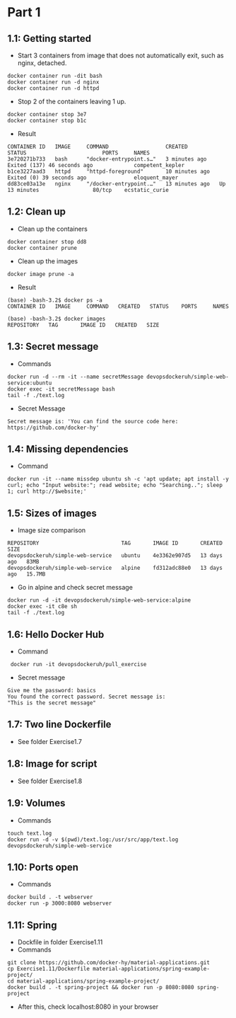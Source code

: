 # Part 1

## 1.1: Getting started

- Start 3 containers from image that does not automatically exit, such as nginx, detached.

```shell
docker container run -dit bash
docker container run -d nginx
docker container run -d httpd
```

- Stop 2 of the containers leaving 1 up.

```shell
docker container stop 3e7 
docker container stop b1c 
```

- Result

```shell
CONTAINER ID   IMAGE     COMMAND                  CREATED          STATUS                        PORTS     NAMES
3e720271b733   bash      "docker-entrypoint.s…"   3 minutes ago    Exited (137) 46 seconds ago             competent_kepler
b1ce3227aad3   httpd     "httpd-foreground"       10 minutes ago   Exited (0) 39 seconds ago               eloquent_mayer
dd83ce03a13e   nginx     "/docker-entrypoint.…"   13 minutes ago   Up 13 minutes                 80/tcp    ecstatic_curie
```

## 1.2: Clean up

- Clean up the containers

```shell
docker container stop dd8
docker container prune
```

- Clean up the images 
    
```shell
docker image prune -a
```

- Result
    
```shell
(base) -bash-3.2$ docker ps -a
CONTAINER ID   IMAGE     COMMAND   CREATED   STATUS    PORTS     NAMES
```

```shell
(base) -bash-3.2$ docker images
REPOSITORY   TAG       IMAGE ID   CREATED   SIZE
```

## 1.3: Secret message

- Commands

```shell
docker run -d --rm -it --name secretMessage devopsdockeruh/simple-web-service:ubuntu
docker exec -it secretMessage bash
tail -f ./text.log
```

- Secret Message

```shell
Secret message is: 'You can find the source code here: https://github.com/docker-hy'
```

## 1.4: Missing dependencies

- Command

```shell
docker run -it --name missdep ubuntu sh -c 'apt update; apt install -y curl; echo "Input website:"; read website; echo "Searching.."; sleep 1; curl http://$website;'
```
## 1.5: Sizes of images

- Image size comparison

```shell
REPOSITORY                          TAG       IMAGE ID       CREATED       SIZE
devopsdockeruh/simple-web-service   ubuntu    4e3362e907d5   13 days ago   83MB
devopsdockeruh/simple-web-service   alpine    fd312adc88e0   13 days ago   15.7MB
```

- Go in alpine and check secret message

```shell
docker run -d -it devopsdockeruh/simple-web-service:alpine
docker exec -it c8e sh
tail -f ./text.log
```

## 1.6: Hello Docker Hub

- Command

```shell
 docker run -it devopsdockeruh/pull_exercise
```

- Secret message

```shell
Give me the password: basics
You found the correct password. Secret message is:
"This is the secret message"
```

## 1.7: Two line Dockerfile

- See folder Exercise1.7

## 1.8: Image for script

- See folder Exercise1.8

## 1.9: Volumes

- Commands

```shell
touch text.log
docker run -d -v $(pwd)/text.log:/usr/src/app/text.log devopsdockeruh/simple-web-service
```

## 1.10: Ports open

- Commands
    
```shell
docker build . -t webserver
docker run -p 3000:8080 webserver
```

## 1.11: Spring 

- Dockfile in folder Exercise1.11
- Commands

```shell
git clone https://github.com/docker-hy/material-applications.git
cp Exercise1.11/Dockerfile material-applications/spring-example-project/
cd material-applications/spring-example-project/
docker build . -t spring-project && docker run -p 8080:8080 spring-project
```

- After this, check localhost:8080 in your browser
